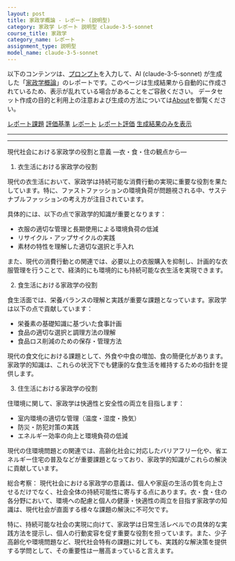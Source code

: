 ```yaml
---
layout: post
title: 家政学概論 - レポート (説明型)
category: 家政学 レポート 説明型 claude-3-5-sonnet
course_title: 家政学
category_name: レポート
assignment_type: 説明型
model_name: claude-3-5-sonnet
---
```


以下のコンテンツは、[プロンプト](https://github.com/takedatoshiyuki/synthetic_assignments/tree/main/generated/家政学/claude-3-5-sonnet/prompt_レポート-説明型.md)を入力して、AI (claude-3-5-sonnet) が生成した「[家政学概論](/contents/家政学/)」のレポートです。このページは生成結果から自動的に作成されているため、表示が乱れている場合があることをご容赦ください。
データセット作成の目的と利用上の注意および生成の方法については[About](/About)を御覧ください。

[レポート課題](../レポート課題-説明型)
[評価基準](../評価基準-説明型)
[レポート](../レポート-説明型)
[レポート評価](../レポート評価-説明型)
[生成結果のみを表示](https://github.com/takedatoshiyuki/synthetic_assignments/tree/main/generated/家政学/claude-3-5-sonnet/レポート-説明型.md)
  

***
***
  
現代社会における家政学の役割と意義 ―衣・食・住の観点から―

1. 衣生活における家政学の役割

現代の衣生活において、家政学は持続可能な消費行動の実現に重要な役割を果たしています。特に、ファストファッションの環境負荷が問題視される中、サステナブルファッションの考え方が注目されています。

具体的には、以下の点で家政学的知識が重要となります：
- 衣服の適切な管理と長期使用による環境負荷の低減
- リサイクル・アップサイクルの実践
- 素材の特性を理解した適切な選択と手入れ

また、現代の消費行動との関連では、必要以上の衣服購入を抑制し、計画的な衣服管理を行うことで、経済的にも環境的にも持続可能な衣生活を実現できます。

2. 食生活における家政学の役割

食生活面では、栄養バランスの理解と実践が重要な課題となっています。家政学は以下の点で貢献しています：
- 栄養素の基礎知識に基づいた食事計画
- 食品の適切な選択と調理方法の理解
- 食品ロス削減のための保存・管理方法

現代の食文化における課題として、外食や中食の増加、食の簡便化があります。家政学的知識は、これらの状況下でも健康的な食生活を維持するための指針を提供します。

3. 住生活における家政学の役割

住環境に関して、家政学は快適性と安全性の両立を目指します：
- 室内環境の適切な管理（温度・湿度・換気）
- 防災・防犯対策の実践
- エネルギー効率の向上と環境負荷の低減

現代の住環境問題との関連では、高齢化社会に対応したバリアフリー化や、省エネルギー住宅の普及などが重要課題となっており、家政学的知識がこれらの解決に貢献しています。

総合考察：
現代社会における家政学の意義は、個人や家庭の生活の質を向上させるだけでなく、社会全体の持続可能性に寄与する点にあります。衣・食・住の各分野において、環境への配慮と個人の健康・快適性の両立を目指す家政学の知識は、現代社会が直面する様々な課題の解決に不可欠です。

特に、持続可能な社会の実現に向けて、家政学は日常生活レベルでの具体的な実践方法を提示し、個人の行動変容を促す重要な役割を担っています。また、少子高齢化や環境問題など、現代社会特有の課題に対しても、実践的な解決策を提供する学問として、その重要性は一層高まっていると言えます。
